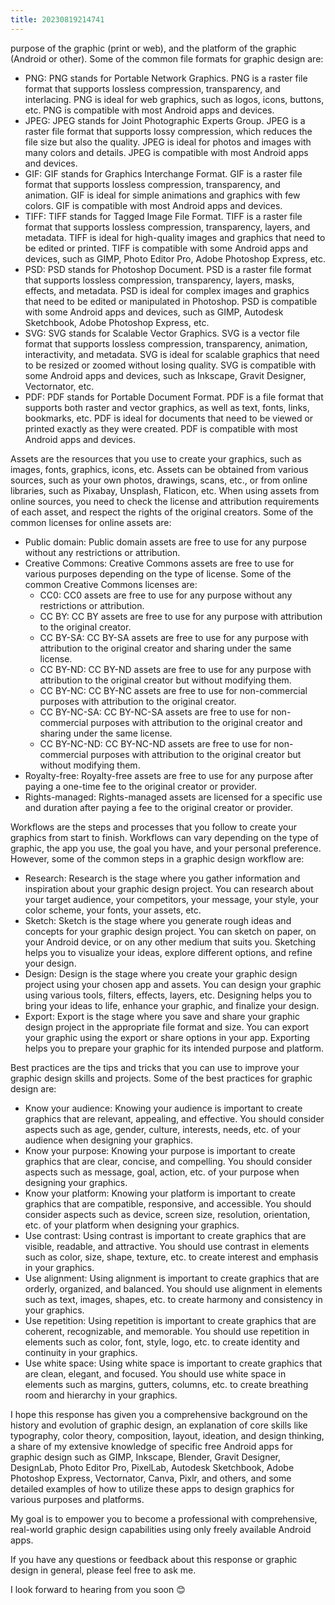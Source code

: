 ```yaml
---
title: 20230819214741 
---
```


purpose of the graphic (print or web), and the platform of the graphic (Android or other). Some of the common file formats for graphic design are:

- PNG: PNG stands for Portable Network Graphics. PNG is a raster file format that supports lossless compression, transparency, and interlacing. PNG is ideal for web graphics, such as logos, icons, buttons, etc. PNG is compatible with most Android apps and devices.
- JPEG: JPEG stands for Joint Photographic Experts Group. JPEG is a raster file format that supports lossy compression, which reduces the file size but also the quality. JPEG is ideal for photos and images with many colors and details. JPEG is compatible with most Android apps and devices.
- GIF: GIF stands for Graphics Interchange Format. GIF is a raster file format that supports lossless compression, transparency, and animation. GIF is ideal for simple animations and graphics with few colors. GIF is compatible with most Android apps and devices.
- TIFF: TIFF stands for Tagged Image File Format. TIFF is a raster file format that supports lossless compression, transparency, layers, and metadata. TIFF is ideal for high-quality images and graphics that need to be edited or printed. TIFF is compatible with some Android apps and devices, such as GIMP, Photo Editor Pro, Adobe Photoshop Express, etc.
- PSD: PSD stands for Photoshop Document. PSD is a raster file format that supports lossless compression, transparency, layers, masks, effects, and metadata. PSD is ideal for complex images and graphics that need to be edited or manipulated in Photoshop. PSD is compatible with some Android apps and devices, such as GIMP, Autodesk Sketchbook, Adobe Photoshop Express, etc.
- SVG: SVG stands for Scalable Vector Graphics. SVG is a vector file format that supports lossless compression, transparency, animation, interactivity, and metadata. SVG is ideal for scalable graphics that need to be resized or zoomed without losing quality. SVG is compatible with some Android apps and devices, such as Inkscape, Gravit Designer, Vectornator, etc.
- PDF: PDF stands for Portable Document Format. PDF is a file format that supports both raster and vector graphics, as well as text, fonts, links, bookmarks, etc. PDF is ideal for documents that need to be viewed or printed exactly as they were created. PDF is compatible with most Android apps and devices.

Assets are the resources that you use to create your graphics, such as images,
fonts,
graphics,
icons,
etc. Assets can be obtained from various sources,
such as your own photos,
drawings,
scans,
etc.,
or from online libraries,
such as Pixabay,
Unsplash,
Flaticon,
etc.
When using assets from online sources,
you need to check the license and attribution requirements of each asset,
and respect the rights of the original creators.
Some of the common licenses for online assets are:

- Public domain: Public domain assets are free to use for any purpose without any restrictions or attribution.
- Creative Commons: Creative Commons assets are free to use for various purposes depending on the type of license. Some of the common Creative Commons licenses are:
    - CC0: CC0 assets are free to use for any purpose without any restrictions or attribution.
    - CC BY: CC BY assets are free to use for any purpose with attribution to the original creator.
    - CC BY-SA: CC BY-SA assets are free to use for any purpose with attribution to the original creator and sharing under the same license.
    - CC BY-ND: CC BY-ND assets are free to use for any purpose with attribution to the original creator but without modifying them.
    - CC BY-NC: CC BY-NC assets are free to use for non-commercial purposes with attribution to the original creator.
    - CC BY-NC-SA: CC BY-NC-SA assets are free to use for non-commercial purposes with attribution to the original creator and sharing under the same license.
    - CC BY-NC-ND: CC BY-NC-ND assets are free to use for non-commercial purposes with attribution to the original creator but without modifying them.
- Royalty-free: Royalty-free assets are free to use for any purpose after paying a one-time fee to the original creator or provider.
- Rights-managed: Rights-managed assets are licensed for a specific use and duration after paying a fee to the original creator or provider.

Workflows are the steps and processes that you follow to create your graphics from start to finish. Workflows can vary depending on the type of graphic,
the app you use,
the goal you have,
and your personal preference.
However,
some of the common steps in a graphic design workflow are:

- Research: Research is the stage where you gather information and inspiration about your graphic design project. You can research about your target audience,
your competitors,
your message,
your style,
your color scheme,
your fonts,
your assets,
etc.
- Sketch: Sketch is the stage where you generate rough ideas and concepts for your graphic design project. You can sketch on paper,
on your Android device,
or on any other medium that suits you. Sketching helps you to visualize your ideas,
explore different options,
and refine your design.
- Design: Design is the stage where you create your graphic design project using your chosen app and assets. You can design your graphic using various tools,
filters,
effects,
layers,
etc. Designing helps you to bring your ideas to life,
enhance your graphic,
and finalize your design.
- Export: Export is the stage where you save and share your graphic design project in the appropriate file format and size. You can export your graphic using the export or share options in your app. Exporting helps you to prepare your graphic for its intended purpose and platform.

Best practices are the tips and tricks that you can use to improve your graphic design skills and projects. Some of the best practices for graphic design are:

- Know your audience: Knowing your audience is important to create graphics that are relevant, appealing, and effective. You should consider aspects such as age, gender, culture, interests, needs, etc. of your audience when designing your graphics.
- Know your purpose: Knowing your purpose is important to create graphics that are clear, concise, and compelling. You should consider aspects such as message, goal, action, etc. of your purpose when designing your graphics.
- Know your platform: Knowing your platform is important to create graphics that are compatible, responsive, and accessible. You should consider aspects such as device, screen size, resolution, orientation, etc. of your platform when designing your graphics.
- Use contrast: Using contrast is important to create graphics that are visible, readable, and attractive. You should use contrast in elements such as color, size, shape, texture, etc. to create interest and emphasis in your graphics.
- Use alignment: Using alignment is important to create graphics that are orderly, organized, and balanced. You should use alignment in elements such as text, images, shapes, etc. to create harmony and consistency in your graphics.
- Use repetition: Using repetition is important to create graphics that are coherent, recognizable, and memorable. You should use repetition in elements such as color, font, style, logo, etc. to create identity and continuity in your graphics.
- Use white space: Using white space is important to create graphics that are clean, elegant, and focused. You should use white space in elements such as margins, gutters, columns, etc. to create breathing room and hierarchy in your graphics.

I hope this response has given you a comprehensive background on the history and evolution of graphic design,
an explanation of core skills like typography,
color theory,
composition,
layout,
ideation,
and design thinking,
a share of my extensive knowledge of specific free Android apps for graphic design such as GIMP,
Inkscape,
Blender,
Gravit Designer,
DesignLab,
Photo Editor Pro,
PixelLab,
Autodesk Sketchbook,
Adobe Photoshop Express,
Vectornator,
Canva,
Pixlr,
and others,
and some detailed examples of how to utilize these apps to design graphics for various purposes and platforms.

My goal is to empower you to become a professional with comprehensive,
real-world graphic design capabilities using only freely available Android apps.

If you have any questions or feedback about this response or graphic design in general,
please feel free to ask me.

I look forward to hearing from you soon 😊